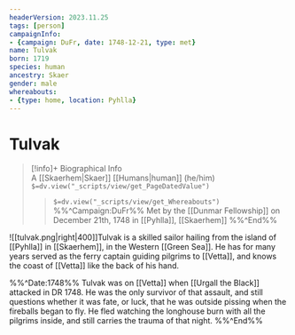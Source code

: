 ```yaml
---
headerVersion: 2023.11.25
tags: [person]
campaignInfo:
- {campaign: DuFr, date: 1748-12-21, type: met}
name: Tulvak
born: 1719
species: human
ancestry: Skaer
gender: male
whereabouts:
- {type: home, location: Pyhlla}
---
```

# Tulvak
>[!info]+ Biographical Info  
> A [[Skaerhem|Skaer]] [[Humans|human]] (he/him)  
> `$=dv.view("_scripts/view/get_PageDatedValue")`  
>> `$=dv.view("_scripts/view/get_Whereabouts")`  
>> %%^Campaign:DuFr%% Met by the [[Dunmar Fellowship]] on December 21th, 1748 in [[Pyhlla]], [[Skaerhem]] %%^End%%

![[tulvak.png|right|400]]Tulvak is a skilled sailor hailing from the island of [[Pyhlla]] in [[Skaerhem]], in the Western [[Green Sea]]. He has for many years served as the ferry captain guiding pilgrims to [[Vetta]], and knows the coast of [[Vetta]] like the back of his hand. 

%%^Date:1748%%
Tulvak was on [[Vetta]] when [[Urgall the Black]] attacked in DR 1748. He was the only survivor of that assault, and still questions whether it was fate, or luck, that he was outside pissing when the fireballs began to fly. He fled watching the longhouse burn with all the pilgrims inside, and still carries the trauma of that night. 
%%^End%%